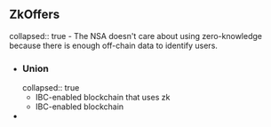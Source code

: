 ## ZkOffers
collapsed:: true
	- The NSA doesn't care about using zero-knowledge because there is enough off-chain data to identify users.
- ### Union
  collapsed:: true
	- IBC-enabled blockchain that uses zk
	- IBC-enabled blockchain
-